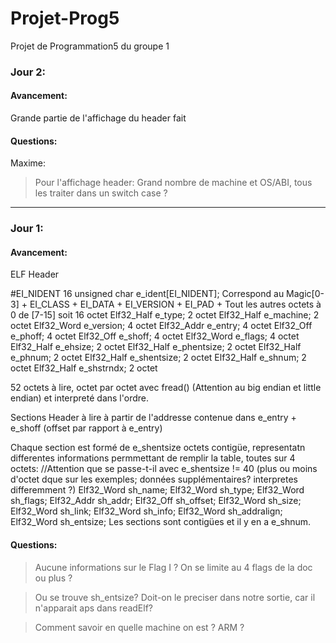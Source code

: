 # Projet-Prog5
Projet de Programmation5 du groupe 1

### Jour 2:

#### Avancement:
Grande partie de l'affichage du header fait

#### Questions:
Maxime:
> Pour l'affichage header: Grand nombre de machine et OS/ABI, tous les traiter dans un switch case ?

-----------------------------------------------

### Jour 1:

#### Avancement:
ELF Header

#EI_NIDENT 16
unsigned char e_ident[EI_NIDENT]; Correspond au Magic[0-3] + EI_CLASS + EI_DATA + EI_VERSION + EI_PAD + Tout les autres octets à 0 de [7-15] soit 16 octet
Elf32_Half e_type; 2 octet
Elf32_Half e_machine; 2 octet
Elf32_Word e_version; 4 octet
Elf32_Addr e_entry; 4 octet
Elf32_Off e_phoff; 4 octet
Elf32_Off e_shoff; 4 octet
Elf32_Word e_flags; 4 octet
Elf32_Half e_ehsize; 2 octet
Elf32_Half e_phentsize; 2 octet
Elf32_Half e_phnum; 2 octet
Elf32_Half e_shentsize; 2 octet
Elf32_Half e_shnum; 2 octet
Elf32_Half e_shstrndx; 2 octet

52 octets à lire, octet par octet avec fread() (Attention au big endian et little endian) et interpreté dans l'ordre.




Sections Header à lire à partir de l'addresse contenue dans e_entry + e_shoff (offset par rapport à e_entry)

Chaque section est formé de e_shentsize octets contigüe, representatn differentes informations permmettant de remplir la table, toutes sur 4 octets: //Attention que se passe-t-il avec e_shentsize != 40 (plus ou moins d'octet dque sur les exemples; données supplémentaires? interpretes differemment ?)
    Elf32_Word sh_name;
    Elf32_Word sh_type;
    Elf32_Word sh_flags;
    Elf32_Addr sh_addr;
    Elf32_Off sh_offset;
    Elf32_Word sh_size;
    Elf32_Word sh_link;
    Elf32_Word sh_info;
    Elf32_Word sh_addralign;
    Elf32_Word sh_entsize;
Les sections sont contigües et il y en  a e_shnum.




#### Questions: 
> Aucune informations sur le Flag I ? On se limite au 4 flags de la doc ou plus ?

> Ou se trouve sh_entsize? Doit-on le preciser dans notre sortie, car il n'apparait aps dans readElf?

> Comment savoir en quelle machine on est ? ARM ? 
